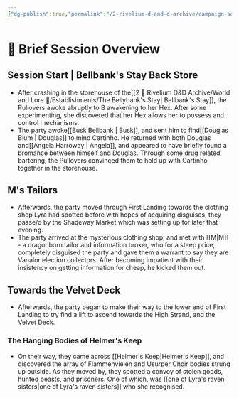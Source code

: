 ```yaml
---
{"dg-publish":true,"permalink":"/2-rivelium-d-and-d-archive/campaign-sessions/the-pullovers-paradox-session-23/","created":"2025-06-23T21:26:47.444+02:00","updated":"2025-06-26T10:24:51.518+02:00"}
---
```


# 📝 Brief Session Overview
## Session Start | Bellbank's Stay Back Store

- After crashing in the storehouse of the[[2 🎲 Rivelium D&D Archive/World and Lore 📜/Establishments/The Bellybank's Stay\| Bellbank's Stay]], the Pullovers awoke abruptly to B awakening to her Hex. After some experimenting, she discovered that her Hex allows her to possess and control mechanisms.
- The party awoke[[Busk Bellbank \| Busk]], and sent him to find[[Douglas Blum \| Douglas]] to mind Cartinho. He returned with both Douglas and[[Angela Harroway \| Angela]], and appeared to have briefly found a bromance between himself and Douglas. Through some drug related bartering, the Pullovers convinced them to hold up with Cartinho together in the storehouse.
## M's Tailors

- Afterwards, the party moved through First Landing towards the clothing shop Lyra had spotted before with hopes of acquiring disguises, they passe/d by the Shadeway Market which was setting up for later that evening.
- The party arrived at the mysterious clothing shop, and met with [[M\|M]] - a dragonborn tailor and information broker, who for a steep price, completely disguised the party and gave them a warrant to say they are Vanalor election collectors. After becoming impatient with their insistency on getting information for cheap, he kicked them out.
## Towards the Velvet Deck

- Afterwards, the party began to make their way to the lower end of First Landing to try find a lift to ascend towards the High Strand, and the Velvet Deck.
### The Hanging Bodies of Helmer's Keep

- On their way, they came across [[Helmer's Keep\|Helmer's Keep]], and discovered the array of Flammenvielen and Usurper Choir bodies strung up outside. As they moved by, they spotted a convoy of stolen goods, hunted beasts, and prisoners. One of which, was [[one of Lyra's raven sisters\|one of Lyra's raven sisters]] who she recognised.